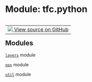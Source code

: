 <div itemscope itemtype="http://developers.google.com/ReferenceObject">
<meta itemprop="name" content="tfc.python" />
<meta itemprop="path" content="Stable" />
</div>

# Module: tfc.python


<table class="tfo-notebook-buttons tfo-api" align="left">

<td>
  <a target="_blank" href="https://github.com/tensorflow/compression/tree/master/tensorflow_compression/python/__init__.py">
    <img src="https://www.tensorflow.org/images/GitHub-Mark-32px.png" />
    View source on GitHub
  </a>
</td></table>





<!-- Placeholder for "Used in" -->


## Modules

[`layers`](../tfc/python/layers.md) module

[`ops`](../tfc/python/ops.md) module

[`util`](../tfc/python/util.md) module

